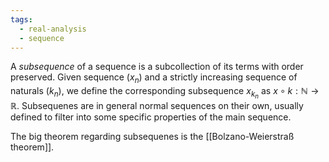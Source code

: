 ```yaml
---
tags:
  - real-analysis
  - sequence
---
```

A *subsequence* of a sequence is a subcollection of its terms with order preserved.
Given sequence $(x_n)$ and a strictly increasing sequence of naturals $(k_n)$, we define the corresponding subsequence $x_{k_n}$ as $x\circ k:\mathbb{N}\to\mathbb{R}$.
Subsequenes are in general normal sequences on their own, usually defined to filter into some specific properties of the main sequence.

The big theorem regarding subsequenes is the [[Bolzano-Weierstraß theorem]]. 

